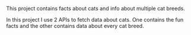 This project contains facts about cats and info about multiple cat breeds.

In this project I use 2 APIs to fetch data about cats. One contains the fun facts and the other contains data about every cat breed.
